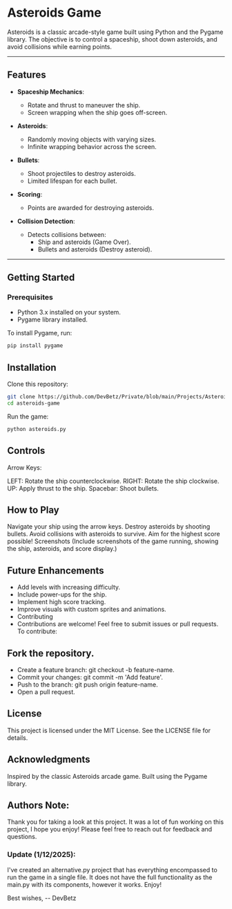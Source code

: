 # Asteroids Game

Asteroids is a classic arcade-style game built using Python and the Pygame library. The objective is to control a spaceship, shoot down asteroids, and avoid collisions while earning points. 

---

## Features

- **Spaceship Mechanics**:
  - Rotate and thrust to maneuver the ship.
  - Screen wrapping when the ship goes off-screen.

- **Asteroids**:
  - Randomly moving objects with varying sizes.
  - Infinite wrapping behavior across the screen.

- **Bullets**:
  - Shoot projectiles to destroy asteroids.
  - Limited lifespan for each bullet.

- **Scoring**:
  - Points are awarded for destroying asteroids.

- **Collision Detection**:
  - Detects collisions between:
    - Ship and asteroids (Game Over).
    - Bullets and asteroids (Destroy asteroid).

---

## Getting Started

### Prerequisites

- Python 3.x installed on your system.
- Pygame library installed.

To install Pygame, run:
```bash
pip install pygame
```

## Installation
Clone this repository:

```bash
git clone https://github.com/DevBetz/Private/blob/main/Projects/Asteroids%20Project.git
cd asteroids-game
```
Run the game:

```bash
python asteroids.py
```

## Controls
Arrow Keys:

LEFT: Rotate the ship counterclockwise.
RIGHT: Rotate the ship clockwise.
UP: Apply thrust to the ship.
Spacebar: Shoot bullets.

## How to Play
Navigate your ship using the arrow keys.
Destroy asteroids by shooting bullets.
Avoid collisions with asteroids to survive.
Aim for the highest score possible!
Screenshots
(Include screenshots of the game running, showing the ship, asteroids, and score display.)

## Future Enhancements
  - Add levels with increasing difficulty.
  - Include power-ups for the ship.
  - Implement high score tracking.
  - Improve visuals with custom sprites and animations.
  - Contributing
  - Contributions are welcome! Feel free to submit issues or pull requests. To contribute:

## Fork the repository.
  - Create a feature branch: git checkout -b feature-name.
  - Commit your changes: git commit -m 'Add feature'.
  - Push to the branch: git push origin feature-name.
  - Open a pull request.

## License
This project is licensed under the MIT License. See the LICENSE file for details.

## Acknowledgments
Inspired by the classic Asteroids arcade game.
Built using the Pygame library.

## Authors Note:
Thank you for taking a look at this project. It was a lot of fun working on this project, I hope you enjoy! Please feel free to reach out for feedback and questions.


### Update (1/12/2025):
I've created an alternative.py project that has everything encompassed to run the game in a single file. It does not have the full functionality as the main.py with its components, however it works. Enjoy!

Best wishes,
-- DevBetz
